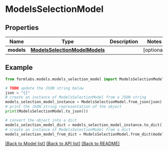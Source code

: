 # ModelsSelectionModel


## Properties

Name | Type | Description | Notes
------------ | ------------- | ------------- | -------------
**models** | [**ModelsSelectionModelModels**](ModelsSelectionModelModels.md) |  | [optional] 

## Example

```python
from formlabs.models.models_selection_model import ModelsSelectionModel

# TODO update the JSON string below
json = "{}"
# create an instance of ModelsSelectionModel from a JSON string
models_selection_model_instance = ModelsSelectionModel.from_json(json)
# print the JSON string representation of the object
print(ModelsSelectionModel.to_json())

# convert the object into a dict
models_selection_model_dict = models_selection_model_instance.to_dict()
# create an instance of ModelsSelectionModel from a dict
models_selection_model_from_dict = ModelsSelectionModel.from_dict(models_selection_model_dict)
```
[[Back to Model list]](../README.md#documentation-for-models) [[Back to API list]](../README.md#documentation-for-api-endpoints) [[Back to README]](../README.md)


